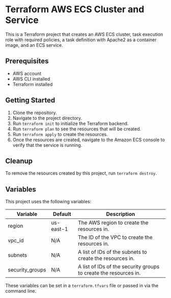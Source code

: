 # Terraform AWS ECS Cluster and Service

This is a Terraform project that creates an AWS ECS cluster, task execution role with required policies, a task definition with Apache2 as a container image, and an ECS service.

## Prerequisites

- AWS account
- AWS CLI installed
- Terraform installed

## Getting Started

1. Clone the repository.
2. Navigate to the project directory.
3. Run `terraform init` to initialize the Terraform backend.
4. Run `terraform plan` to see the resources that will be created.
5. Run `terraform apply` to create the resources.
6. Once the resources are created, navigate to the Amazon ECS console to verify that the service is running.

## Cleanup

To remove the resources created by this project, run `terraform destroy`.

## Variables

This project uses the following variables:

| Variable | Default | Description |
| --- | --- | --- |
| region | us-east-1 | The AWS region to create the resources in. |
| vpc_id | N/A | The ID of the VPC to create the resources in. |
| subnets | N/A | A list of IDs of the subnets to create the resources in. |
| security_groups | N/A | A list of IDs of the security groups to create the resources in. |

These variables can be set in a `terraform.tfvars` file or passed in via the command line.

